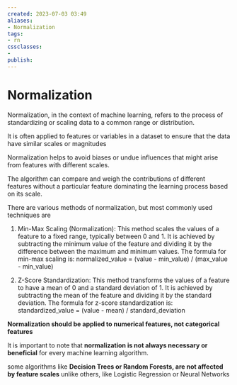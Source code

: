 ```yaml
---
created: 2023-07-03 03:49
aliases: 
- Normalization
tags:
- rn
cssclasses:
- 
publish:
---
```


<!-- 
tags: 
-->

<!--internal
parent:: [[]]
child:: [[]]
related:: [[]]
-->

<!--external
- []()
-->

# Normalization

Normalization, in the context of machine learning, refers to the process of standardizing or scaling data to a common range or distribution. 

It is often applied to features or variables in a dataset to ensure that the data have similar scales or magnitudes

Normalization helps to avoid biases or undue influences that might arise from features with different scales. 

The algorithm can compare and weigh the contributions of different features without a particular feature dominating the learning process based on its scale.

There are various methods of normalization, but most commonly used techniques are

1.  Min-Max Scaling (Normalization): This method scales the values of a feature to a fixed range, typically between 0 and 1. It is achieved by subtracting the minimum value of the feature and dividing it by the difference between the maximum and minimum values. The formula for min-max scaling is: normalized\_value = (value - min\_value) / (max\_value - min\_value)
    
2.  Z-Score Standardization: This method transforms the values of a feature to have a mean of 0 and a standard deviation of 1. It is achieved by subtracting the mean of the feature and dividing it by the standard deviation. The formula for z-score standardization is: standardized\_value = (value - mean) / standard\_deviation

**Normalization should be applied to numerical features, not categorical features**

It is important to note that **normalization is not always necessary or beneficial** for every machine learning algorithm. 

some algorithms like **Decision Trees or Random Forests, are not affected by feature scales** unlike others, like Logistic Regression or Neural Networks

